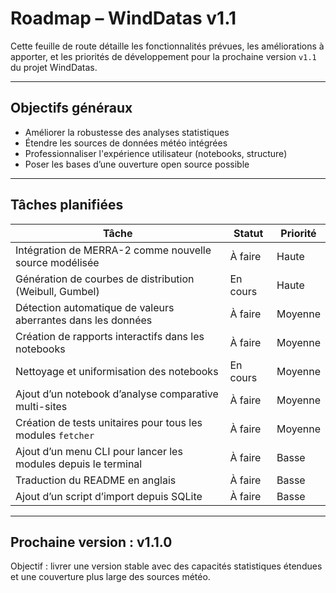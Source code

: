 # Roadmap – WindDatas v1.1

Cette feuille de route détaille les fonctionnalités prévues, les améliorations à apporter, et les priorités de développement pour la prochaine version `v1.1` du projet WindDatas.

---

## Objectifs généraux

- Améliorer la robustesse des analyses statistiques
- Étendre les sources de données météo intégrées
- Professionnaliser l'expérience utilisateur (notebooks, structure)
- Poser les bases d’une ouverture open source possible

---

## Tâches planifiées

| Tâche                                                         | Statut    | Priorité |
|---------------------------------------------------------------|-----------|----------|
| Intégration de MERRA-2 comme nouvelle source modélisée        | À faire   | Haute    |
| Génération de courbes de distribution (Weibull, Gumbel)       | En cours  | Haute    |
| Détection automatique de valeurs aberrantes dans les données  | À faire   | Moyenne  |
| Création de rapports interactifs dans les notebooks           | À faire   | Moyenne  |
| Nettoyage et uniformisation des notebooks                     | En cours  | Moyenne  |
| Ajout d’un notebook d’analyse comparative multi-sites         | À faire   | Moyenne  |
| Création de tests unitaires pour tous les modules `fetcher`   | À faire   | Moyenne  |
| Ajout d’un menu CLI pour lancer les modules depuis le terminal| À faire   | Basse    |
| Traduction du README en anglais                               | À faire   | Basse    |
| Ajout d’un script d’import depuis SQLite                      | À faire   | Basse    |

---

## Prochaine version : v1.1.0

Objectif : livrer une version stable avec des capacités statistiques étendues et une couverture plus large des sources météo.

